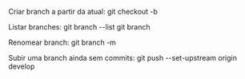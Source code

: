 Criar branch a partir da atual:
  git checkout -b <branch-name>

Listar branches:
  git branch --list
  git branch

Renomear branch:
  git branch -m <nome-antigo> <novo-nome>

Subir uma branch ainda sem commits:
  git push --set-upstream origin develop